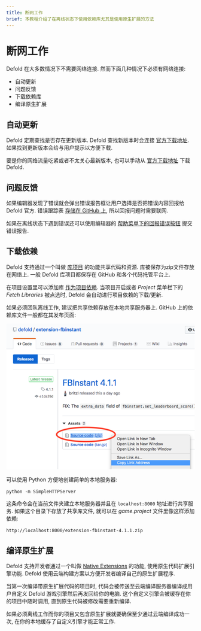 ```yaml
---
title: 断网工作
brief: 本教程介绍了在离线状态下使用依赖库尤其是使用原生扩展的方法
---
```


# 断网工作

Defold 在大多数情况下不需要网络连接. 然而下面几种情况下必须有网络连接:

* 自动更新
* 问题反馈
* 下载依赖库
* 编译原生扩展


## 自动更新

Defold 定期查找是否存在更新版本. Defold 查找新版本时会连接 [官方下载地址](https://d.defold.com). 如果找到更新版本会给与用户提示以方便下载.

要是你的网络流量吃紧或者不太关心最新版本, 也可以手动从 [官方下载地址](https://d.defold.com) 下载 Defold.


## 问题反馈

如果编辑器发现了错误就会弹出错误报告框让用户选择是否把错误内容回报给 Defold 官方. 错误跟踪表 [存储在 GitHub 上](https://www.github.com/defold/editor2-issues), 所以回报问题时需要联网.

如果在离线状态下遇到错误还可以使用编辑器的 [帮助菜单下的回报错误按钮](/manuals/getting-help/#report-a-problem-from-the-editor) 提交错误报告.


## 下载依赖

Defold 支持通过一个叫做 [库项目](/manuals/libraries/) 的功能共享代码和资源. 库被保存为zip文件存放在网络上. 一般 Defold 库项目都保存在 GitHub 和各个代码托管平台上.

在项目设置里可以添加库 [作为项目依赖](/manuals/project-settings/#dependencies). 当项目开启或者 *Project* 菜单栏下的 *Fetch Libraries* 被点选时, Defold 会自动进行项目依赖的下载/更新.

如果必须团队离线工作, 建议把共享依赖存放在本地共享服务器上. GitHub 上的依赖库文件一般都在其发布页面:

![GitHub Library URL](images/libraries/libraries_library_url_github.png)

可以使用 Python 方便地创建简单的本地服务器:

    python -m SimpleHTTPServer

这条命令会在当前文件夹建立本地服务器并且在 `localhost:8000` 地址进行共享服务. 如果这个目录下存放了共享库文件, 就可以在 *game.project* 文件里像这样添加依赖:

    http://localhost:8000/extension-fbinstant-4.1.1.zip


## 编译原生扩展

Defold 支持开发者通过一个叫做 [Native Extensions](/manuals/extensions/) 的功能, 使用原生代码扩展引擎功能. Defold 使用云端构建方案以方便开发者编译自己的原生扩展程序.

当第一次编译带原生扩展代码的项目时, 代码会被传送至云端编译服务器编译成用户自定义 Defold 游戏引擎然后再发回给你的电脑. 这个自定义引擎会被缓存在你的项目中随时调用, 直到原生代码被修改需要重新编译.

如果必须离线工作而你的项目又包含原生扩展就要确保至少通过云端编译成功一次, 在你的本地缓存了自定义引擎才能正常工作.
